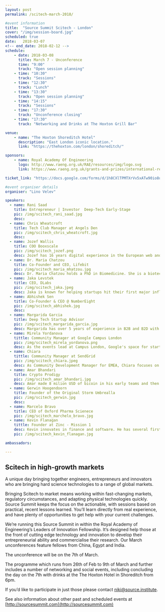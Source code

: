 ```yaml
---
layout: post
permalink: /scitech-march-2018/

#event information
title:  "Source Summit Scitech - London"
cover: "/img/session-board.jpg"
scheduled: true
date:   2018-03-07
<!-- end_date: 2018-02-12 -->
schedule:
    - date: 2018-03-08
      title: March 7 - Unconference
      time: "9:00"
      track: "Open session planning"
    - time: "10:30"
      track: "Sessions"
    - time: "12:30"
      track: "Lunch"
    - time: "13:30"
      track: "Open session planning"
    - time: "14:15"
      track: "Sessions"
    - time: "17:30"
      track: "Unconference closing"
    - time: "17:30"
      track: "Networking and Drinks at The Hoxton Grill Bar"

venue:
    - name: "The Hoxton Shoreditch Hotel"
      description: "East London iconic location."
      link: "https://thehoxton.com/london/shoreditch/"

sponsors:
    - name: Royal Academy Of Engineering
      logo: http://www.raeng.org.uk/RAE/resources/img/logo.svg
      link: https://www.raeng.org.uk/grants-and-prizes/international-research-and-collaborations/newton-fund-programmes/leaders-in-innovation-fellowships

ticket_link: "https://docs.google.com/forms/d/1h8CXlTPMTXrVv5xATw90io8uDFRE2QiloJJH2xC0sOE/edit"

#event organiser details
organiser: "Lino Velev"

speakers:
  - name: Rani Saad
    title: Entrepreneur | Investor  Deep-Tech Early-Stage
    pic: /img/scitech_rani_saad.jpg
    desc:
  - name: Chris Wheatcroft
    title: Tech Club Manager at Angels Den
    pic: /img/scitech_chris_wheatcroft.jpg
    desc:
  - name: Jozef Wallis  
    title: COO Booxscale 
    pic: /img/scitech_jozef.png
    desc: Jozef has 16 years digital experience in the European web and media industries, both in fixed and mobile communications. He is a serial Entrepreneur with 3 successful exits. Joseph is a UK and European market entry specialist, having built teams and established market presence for two leading US brands.
  - name: Dr. Maria Chatzou
    title: Co-Founder and CEO, Lifebit
    pic: /img/scitech_maria_mhatzou.jpg
    desc: Dr. Maria Chatzou holds a PhD in Biomedicine. She is a biotech innovator and expert in bioinformatics, medical informatics and high performance computing (HPC). She is also a passionate entrepreneur, who has already founded two companies - Innovation Forum Barcelona and the Techstars-backed Lifebit.
  - name: Jaka Levstek 
    title: CEO, DLabs
    pic: /img/scitech_jaka.jpeg
    desc: Jaka is known for helping startups hit their first major inflection point, through his focus on product design and development scalability.  He's a frequent speaker at UK and EU business schools, particularly Imperial College. Topics of expertise include digital marketing management, branding in early-stage companies, go-to-market strategies and entrepreneurial business.
  - name: Abhishek Sen
    title: Co-Founder & CEO @ NumberEight
    pic: /img/scitech_abhishek.jpg
    desc:
  - name: Margarida Garcia
    title: Deep Tech Startup Advisor
    pic: /img/scitech_margarida_garcia.jpg
    desc: Margarida has over 5 years of experience in B2B and B2D with a particular focus in deep tech. Recently, she has been helping Lifebit (www.lifebit-biotech.com) and ObjectBox (http://objectbox.io) with their fundraising and business strategy challenges. Prior to that she held multiple roles at source{d} (sourced.tech) and Tyba (https://tyba.com/) with a strong focus on rapidly scaling on-the-ground operations and execution, business development and fundraising.
  - name: Mirela Yordanova
    tittle: Community Manager at Google Campus London
    pic: /img/scitech_mirela_yordanova.png
    desc: As the events lead at Campus London, Google's space for startups, Mirela Yordanova produces a variety of tech-led events that allow entrepreneurs to connect, learn, and grow.  Prior to joining Campus London, Mirela worked at a FinTech and BigData startups.
  - name: Chiara
    tittle: Community Manager at SendGrid
    pic: /img/scitech_chiara.jpeg
    desc: As Community Development Manager for EMEA, Chiara focuses on building relationships with startups and accelerators across the EMEA region, and empowering entrepreneurs to grow their businesses through email. Chiara has been working within the startup ecosystem for several years, visiting over 200 European tech companies and being responsible for the UK market in her previous company, source{d}. Prior to this, Chiara worked in for an e-commerce startup where she was involved with Marketing, Sales and Customer Care.
  - name: Amar Bhandari
    title: Crypto Prodigy
    pic: /img/scitech_amar_bhandari.jpg
    desc: Amar made 8 milion USD of bicoin in his early teams and then lost them before he was 20. Currently he's a serial entrepreneur in the crypto space and is on the back of a major exit
  - name: Gerwin Hoogendoorn
    title: Founder of the Original Storm Umbrealla
    pic: /img/scitech_gerwin.jpg
    desc:
  - name: Marcelo Bravo
    title: CEO of Oxford Pharma Scienece
    pic: /img/scitech_marchelo_bravo.jpg
  - name: Kevin Flanagan
    tittle: Founder at Zinc - Mission 1
    desc: Kevin innovates in finance and software. He has several firsts in these fields including 2 global firsts in large scale realtime software systems
    pic: /img/scitech_kevin_flanagan.jpg

ambassadors:

---
```

## Scitech in high-growth markets

A unique day bringing together engineers, entrepreneurs and innovators who are bringing hard science technologies to a range of global markets.

Bringing Scitech to market means working within fast-changing markets, regulatory circumstances, and adapting physical technologies quickly. Source Summit keeps the focus on the actionable, with sessions based on practical, recent lessons learned. You’ll learn directly from real experience, and have plenty of opportunities to get help with your current challenges.

We’re running this Source Summit in within the Royal Academy of Engineering’s Leaders of Innovation Fellowship. It’s designed help those at the front of cutting edge technology and innovation to develop their entrepreneurial ability and commercialise their research. Our March unconferences feature fellows from China, Egypt and India.

The unconference will be on the 7th of March.

The programme which runs from 26th of Feb to 9th of March and further includes a number of networking and social events, including concluding the day on the 7th with drinks at the The Hoxton Hotel in Shoreditch from 6pm.


If you’d like to participate in just those please contact [niki@source.institute](mailto:niki@source.institute).

See also information about other past and scheduled events at [http://sourcesummit.com](http://sourcesummit.com)
